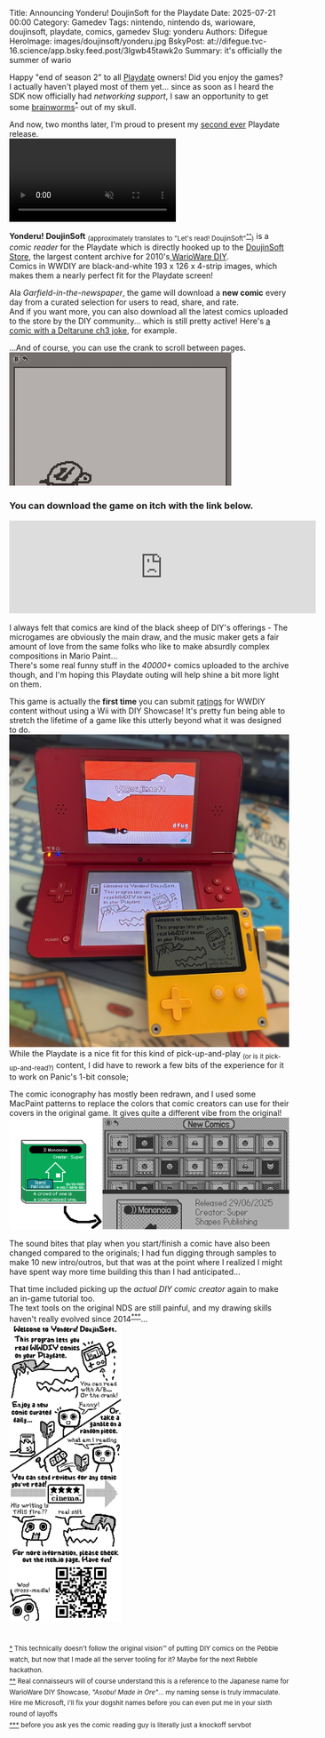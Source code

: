 Title: Announcing Yonderu! DoujinSoft for the Playdate
Date: 2025-07-21 00:00
Category: Gamedev
Tags: nintendo, nintendo ds, warioware, doujinsoft, playdate, comics, gamedev
Slug: yonderu
Authors: Difegue
HeroImage: images/doujinsoft/yonderu.jpg
BskyPost: at://difegue.tvc-16.science/app.bsky.feed.post/3lgwb45tawk2o
Summary: it's officially the summer of wario

Happy "end of season 2" to all [Playdate](https://play.date/) owners! Did you enjoy the games?  
I actually haven't played most of them yet... since as soon as I heard the SDK now officially had _networking support_, I saw an opportunity to get some [brainworms](https://bsky.app/profile/difegue.tvc-16.science/post/3ljlqtygsek27)<sup id="ref-1">[*](#note-1)</sup> out of my skull.  

And now, two months later, I'm proud to present my [second ever](/sonic-drift-mania.html) Playdate release.  
<video autoplay loop src="./images/doujinsoft/yd_intro.mp4" muted=true title="Title screen for Yonderu! DoujinSoft"></video>  

**Yonderu! DoujinSoft** <sub>(approximately translates to "Let's read! DoujinSoft"<sup id="ref-2">[**](#note-2)</sup>)</sub> is a _comic reader_ for the Playdate which is directly hooked up to the [DoujinSoft Store](https://diy.tvc-16.science/), the largest content archive for 2010's[ WarioWare DIY](https://en.wikipedia.org/wiki/WarioWare_DIY).  
Comics in WWDIY are black-and-white 193 x 126 x 4-strip images, which makes them a nearly perfect fit for the Playdate screen!  

Ala _Garfield-in-the-newspaper_, the game will download a **new comic** every day from a curated selection for users to read, share, and rate.  
And if you want more, you can also download all the latest comics uploaded to the store by the DIY community... which is still pretty active! Here's [a comic with a Deltarune ch3 joke](https://diy.tvc-16.science/comics?id=4c527559b4f1bf1bded41e00ec456fb3), for example.  

...And of course, you can use the crank to scroll between pages.
![the tutorial turtle is undying](/images/doujinsoft/yd_scroll.gif)  
### You can download the game on itch with the link below. 

<iframe src="https://itch.io/embed/3705003" width="552" height="167" frameborder="0"><a href="https://difegue.itch.io/yonderu-doujinsoft">Yonderu! DoujinSoft by dfug</a></iframe>

I always felt that comics are kind of the black sheep of DIY's offerings - The microgames are obviously the main draw, and the music maker gets a fair amount of love from the same folks who like to make absurdly complex compositions in Mario Paint...  
There's some real funny stuff in the _40000+_ comics uploaded to the archive though, and I'm hoping this Playdate outing will help shine a bit more light on them.  

This game is actually the **first time** you can submit [ratings](https://diy.tvc-16.science/surveys) for WWDIY content without using a Wii with DIY Showcase! It's pretty fun being able to stretch the lifetime of a game like this utterly beyond what it was designed to do.  
![A DSi and a Playdate both reading the tutorial comic -- i actually used mspaint's new remove background feature for the blur on this and was pleasantly surprised](images/doujinsoft/yonderu.jpg)  
While the Playdate is a nice fit for this kind of pick-up-and-play <sub>(or is it pick-up-and-read?)</sub> content, I did have to rework a few bits of the experience for it to work on Panic's 1-bit console;  

The comic iconography has mostly been redrawn, and I used some MacPaint patterns to replace the colors that comic creators can use for their covers in the original game. It gives quite a different vibe from the original!   
![A comic cover in the OG NDS game, and how it looks in Yonderu.](images/doujinsoft/yd_covers.png)  

The sound bites that play when you start/finish a comic have also been changed compared to the originals; I had fun digging through samples to make 10 new intro/outros, but that was at the point where I realized I might have spent way more time building this than I had anticipated...  

That time included picking up the _actual DIY comic creator_ again to make an in-game tutorial too.  
The text tools on the original NDS are still painful, and my drawing skills haven't really evolved since 2014<sup id="ref-3">[***](#note-3)</sup>...  
<img alt="" src="images/doujinsoft/yd_tutorial.png" title="" style="width: 40%;">
#

<sup id="note-1">[\*](#ref-1) This technically doesn't follow the original vision™️ of putting DIY comics on the Pebble watch, but now that I made all the server tooling for it? Maybe for the next Rebble hackathon.</sup>  
<sup id="note-2">[\*\*](#ref-2) Real connaisseurs will of course understand this is a reference to the Japanese name for WarioWare DIY Showcase, <i>"Asobu! Made in Ore"</i>... my naming sense is truly immaculate. Hire me Microsoft, i'll fix your dogshit names before you can even put me in your sixth round of layoffs </sup>  
<sup id="note-3">[\*\*\*](#ref-3) before you ask yes the comic reading guy is literally just a knockoff servbot</sup>    